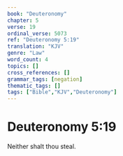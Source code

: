 ```yaml
---
book: "Deuteronomy"
chapter: 5
verse: 19
ordinal_verse: 5073
ref: "Deuteronomy 5:19"
translation: "KJV"
genre: "Law"
word_count: 4
topics: []
cross_references: []
grammar_tags: [negation]
thematic_tags: []
tags: ["Bible","KJV","Deuteronomy"]
---
```


# Deuteronomy 5:19

Neither shalt thou steal.
